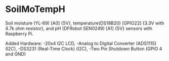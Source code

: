 # SoilMoTempH
Soil moisture (YL-69) [A0] {5V}, 
temperature(DS18B20) [GPIO22] {3.3V with 4.7k ohm resistor}, 
and pH (DFRobot SEN0249) [A1] {5V} 
sensors with Raspberry Pi.

Added Hardware:
-20x4 I2C LCD, 
-Analog to Digital Converter (ADS1115)(I2C), 
-DS3231 (Real-Time Clock) (I2C), 
-Two Pin Shutdown Button (GPIO 4 and GND)
